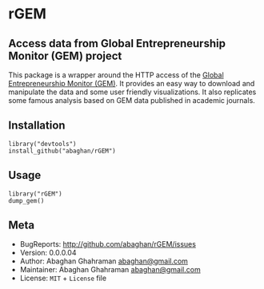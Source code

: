 # rGEM

## Access data from Global Entrepreneurship Monitor (GEM) project

This package is a wrapper around the HTTP access of the [Global Entrepreneurship
Monitor (GEM)](http://www.gemconsortium.org/). It provides an easy way to
download and manipulate the data and some user friendly visualizations. It also
replicates some famous analysis based on GEM data published in academic
journals.

## Installation

```
library("devtools")
install_github("abaghan/rGEM")
```

## Usage

```
library("rGEM")
dump_gem()
```

## Meta

  * BugReports: <http://github.com/abaghan/rGEM/issues>
  * Version: 0.0.0.04
  * Author: Abaghan Ghahraman <abaghan@gmail.com>
  * Maintainer: Abaghan Ghahraman <abaghan@gmail.com>
  * License: `MIT` + `License` file
